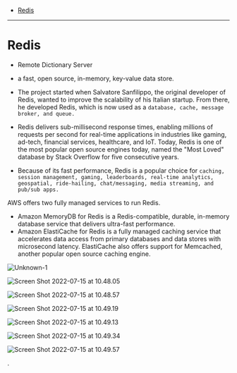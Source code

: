 
- [Redis](#redis)



---


# Redis



- Remote Dictionary Server

- a fast, open source, in-memory, key-value data store. 
- The project started when Salvatore Sanfilippo, the original developer of Redis, wanted to improve the scalability of his Italian startup. From there, he developed Redis, which is now used as a `database, cache, message broker, and queue.`

- Redis delivers sub-millisecond response times, enabling millions of requests per second for real-time applications in industries like gaming, ad-tech, financial services, healthcare, and IoT. Today, Redis is one of the most popular open source engines today, named the "Most Loved" database by Stack Overflow for five consecutive years. 


- Because of its fast performance, Redis is a popular choice for `caching, session management, gaming, leaderboards, real-time analytics, geospatial, ride-hailing, chat/messaging, media streaming, and pub/sub apps.`

AWS offers two fully managed services to run Redis. 
- Amazon MemoryDB for Redis is a Redis-compatible, durable, in-memory database service that delivers ultra-fast performance. 
- Amazon ElastiCache for Redis is a fully managed caching service that accelerates data access from primary databases and data stores with microsecond latency. ElastiCache also offers support for Memcached, another popular open source caching engine.


![Unknown-1](https://i.imgur.com/VP067vY.png)

![Screen Shot 2022-07-15 at 10.48.05](https://i.imgur.com/2JH39pU.png)

![Screen Shot 2022-07-15 at 10.48.57](https://i.imgur.com/FHfXdk3.png)
 
![Screen Shot 2022-07-15 at 10.49.19](https://i.imgur.com/73gknM8.png)

![Screen Shot 2022-07-15 at 10.49.13](https://i.imgur.com/5P8hh3u.png)

![Screen Shot 2022-07-15 at 10.49.34](https://i.imgur.com/M4PPVJU.png)

![Screen Shot 2022-07-15 at 10.49.57](https://i.imgur.com/3IOoyPO.png)



.